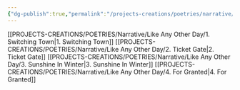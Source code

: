 ```yaml
---
{"dg-publish":true,"permalink":"/projects-creations/poetries/narrative/like-any-other-day/toc/","created":"2025-03-11T10:33:49.666+05:30","updated":"2025-03-11T10:35:04.541+05:30"}
---
```


[[PROJECTS-CREATIONS/POETRIES/Narrative/Like Any Other Day/1. Switching Town\|1. Switching Town]]
[[PROJECTS-CREATIONS/POETRIES/Narrative/Like Any Other Day/2. Ticket Gate\|2. Ticket Gate]]
[[PROJECTS-CREATIONS/POETRIES/Narrative/Like Any Other Day/3. Sunshine In Winter\|3. Sunshine In Winter]]
[[PROJECTS-CREATIONS/POETRIES/Narrative/Like Any Other Day/4. For Granted\|4. For Granted]]
